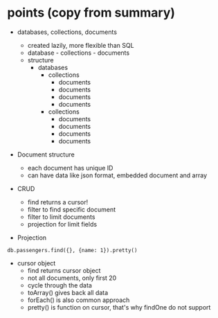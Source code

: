 # points (copy from summary)

- databases, collections, documents

  - created lazily, more flexible than SQL
  - database - collections - documents
  - structure
    - databases
      - collections
        - documents
        - documents
        - documents
        - documents
      - collections
        - documents
        - documents
        - documents
        - documents

- Document structure

  - each document has unique ID
  - can have data like json format, embedded document and array

- CRUD

  - find returns a cursor!
  - filter to find specific document
  - filter to limit documents
  - projection for limit fields

- Projection

```
db.passengers.find({}, {name: 1}).pretty()
```

- cursor object
  - find returns cursor object
  - not all documents, only first 20
  - cycle through the data
  - toArray() gives back all data
  - forEach() is also common approach
  - pretty() is function on cursor, that's why findOne do not support
